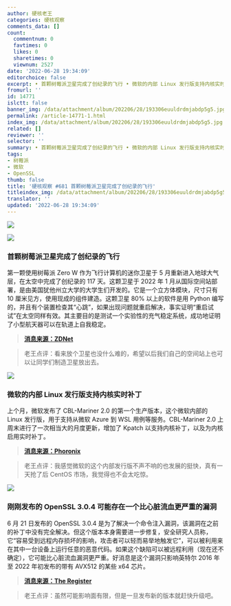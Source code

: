 ```yaml
---
author: 硬核老王
categories: 硬核观察
comments_data: []
count:
  commentnum: 0
  favtimes: 0
  likes: 0
  sharetimes: 0
  viewnum: 2527
date: '2022-06-28 19:34:09'
editorchoice: false
excerpt: • 首颗树莓派卫星完成了创纪录的飞行 • 微软的内部 Linux 发行版支持内核实时补丁 • 刚刚发布的 OpenSSL 3.0.4 可能存在一个比心脏流血更严重的漏洞
fromurl: ''
id: 14771
islctt: false
banner_img: /data/attachment/album/202206/28/193306euuldrdmjabdp5g5.jpg
permalink: /article-14771-1.html
index_img: /data/attachment/album/202206/28/193306euuldrdmjabdp5g5.jpg
related: []
reviewer: ''
selector: ''
summary: • 首颗树莓派卫星完成了创纪录的飞行 • 微软的内部 Linux 发行版支持内核实时补丁 • 刚刚发布的 OpenSSL 3.0.4 可能存在一个比心脏流血更严重的漏洞
tags:
- 树莓派
- 微软
- OpenSSL
thumb: false
title: '硬核观察 #681 首颗树莓派卫星完成了创纪录的飞行'
titleindex_img: /data/attachment/album/202206/28/193306euuldrdmjabdp5g5.jpg
translator: ''
updated: '2022-06-28 19:34:09'
---
```


![](/data/attachment/album/202206/28/193306euuldrdmjabdp5g5.jpg)


![](/data/attachment/album/202206/28/193317kg9lguhpa8gp9iu5.jpg)


### 首颗树莓派卫星完成了创纪录的飞行


第一颗使用树莓派 Zero W 作为飞行计算机的迷你卫星于 5 月重新进入地球大气层，在太空中完成了创纪录的 117 天。这颗卫星于 2022 年 1 月从国际空间站部署，是由美国犹他州立大学的大学生们开发的。它是一个立方体模块，尺寸只有 10 厘米见方，使用现成的组件建造。这颗卫星 80% 以上的软件是用 Python 编写的，并且有个装置检查其“心跳”，如果出现问题就重启解决，事实证明“重启试试”在太空同样有效。其主要目的是测试一个实验性的充气稳定系统，成功地证明了小型航天器可以在轨道上自我稳定。



> 
> **[消息来源：ZDNet](https://www.zdnet.com/home-and-office/networking/the-company-thats-covering-for-at-ts-failures-verizons-and-t-mobiles-too/)**
> 
> 
> 



> 
> 老王点评：看来放个卫星也没什么难的，希望以后我们自己的空间站上也可以让同学们制造卫星放出去。
> 
> 
> 


![](/data/attachment/album/202206/28/193328cmys2qsqtiibm2tb.jpg)


### 微软的内部 Linux 发行版支持内核实时补丁


上个月，微软发布了 CBL-Mariner 2.0 的第一个生产版本，这个微软内部的 Linux 发行版，用于支持从微软 Azure 到 WSL 用例等服务。CBL-Mariner 2.0 上周末进行了一次相当大的月度更新，增加了 Kpatch 以支持内核补丁，以及为内核启用实时补丁。



> 
> **[消息来源：Phoronix](https://www.phoronix.com/scan.php?page=news_item&px=CBL-Mariner-2.0-June-2022)**
> 
> 
> 



> 
> 老王点评：我感觉微软的这个内部发行版不声不响的也发展的挺快，真有一天抢了后 CentOS 市场，我觉得也不会太吃惊。
> 
> 
> 


![](/data/attachment/album/202206/28/193350tltj8rlk1xlvjdjl.jpg)


### 刚刚发布的 OpenSSL 3.0.4 可能存在一个比心脏流血更严重的漏洞


6 月 21 日发布的 OpenSSL 3.0.4 是为了解决一个命令注入漏洞，该漏洞在之前的补丁中没有完全解决。但这个版本本身需要进一步修复，安全研究人员称，它“容易受到远程内存损坏的影响，攻击者可以轻而易举地触发它”，可以被利用来在其中一台设备上运行任意的恶意代码。如果这个缺陷可以被远程利用（现在还不确定），它可能比心脏流血漏洞更严重。好消息是这个漏洞只影响英特尔 2016 年至 2022 年初发布的带有 AVX512 的某些 x64 芯片。



> 
> **[消息来源：The Register](https://www.theregister.com/2022/06/27/openssl_304_memory_corruption_bug/)**
> 
> 
> 



> 
> 老王点评：虽然可能影响面有限，但是一旦发布新的版本就赶快升级吧。
> 
> 
>